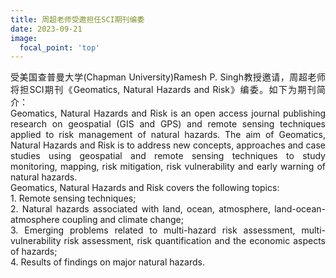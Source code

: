 ```yaml
---
title: 周超老师受邀担任SCI期刊编委
date: 2023-09-21
image:
  focal_point: 'top'
---
```



<!--more-->
<div style="text-align: justify;">
受美国查普曼大学(Chapman University)Ramesh P. Singh教授邀请，周超老师将担SCI期刊《Geomatics, Natural Hazards and Risk》编委。如下为期刊简介：
<br>
</div>
<div style="text-align: justify;">
Geomatics, Natural Hazards and Risk is an open access journal publishing research on geospatial (GIS and GPS) and remote sensing techniques applied to risk management of natural hazards.
The aim of Geomatics, Natural Hazards and Risk is to address new concepts, approaches and case studies using geospatial and remote sensing techniques to study monitoring, mapping, risk mitigation, risk vulnerability and early warning of natural hazards.<br>
Geomatics, Natural Hazards and Risk covers the following topics:<br>
1. Remote sensing techniques;<br>
2. Natural hazards associated with land, ocean, atmosphere, land-ocean-atmosphere coupling and climate change;<br>
3. Emerging problems related to multi-hazard risk assessment, multi-vulnerability risk assessment, risk quantification and the economic aspects of hazards;<br>
4. Results of findings on major natural hazards.<br>
<br>
</div>
